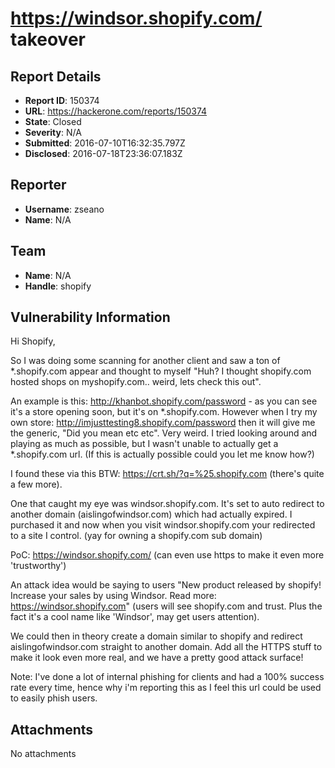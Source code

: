 # https://windsor.shopify.com/ takeover

## Report Details
- **Report ID**: 150374
- **URL**: https://hackerone.com/reports/150374
- **State**: Closed
- **Severity**: N/A
- **Submitted**: 2016-07-10T16:32:35.797Z
- **Disclosed**: 2016-07-18T23:36:07.183Z

## Reporter
- **Username**: zseano
- **Name**: N/A

## Team
- **Name**: N/A
- **Handle**: shopify

## Vulnerability Information
Hi Shopify,

So I was doing some scanning for another client and saw a ton of *.shopify.com appear and thought to myself "Huh? I thought shopify.com hosted shops on myshopify.com.. weird, lets check this out".

An example is this: http://khanbot.shopify.com/password - as you can see it's a store opening soon, but it's on *.shopify.com. However when I try my own store: http://imjusttesting8.shopify.com/password then it will give me the generic, "Did you mean etc etc". Very weird. I tried looking around and playing as much as possible, but I wasn't unable to actually get a *.shopify.com url. (If this is actually possible could you let me know how?)

I found these via this BTW: https://crt.sh/?q=%25.shopify.com (there's quite a few more).

One that caught my eye was windsor.shopify.com. It's set to auto redirect to another domain (aislingofwindsor.com) which had actually expired. I purchased it and now when you visit windsor.shopify.com your redirected to a site I control. (yay for owning a shopify.com sub domain)

PoC: https://windsor.shopify.com/ (can even use https to make it even more 'trustworthy')

An attack idea would be saying to users "New product released by shopify! Increase your sales by using Windsor. Read more: https://windsor.shopify.com" (users will see shopify.com and trust. Plus the fact it's a cool name like 'Windsor', may get users attention). 

We could then in theory create a domain similar to shopify and redirect aislingofwindsor.com straight to another domain. Add all the HTTPS stuff to make it look even more real, and we have a pretty good attack surface!

Note: I've done a lot of internal phishing for clients and had a 100% success rate every time, hence why i'm reporting this as I feel this url could be used to easily phish users.


## Attachments
No attachments
